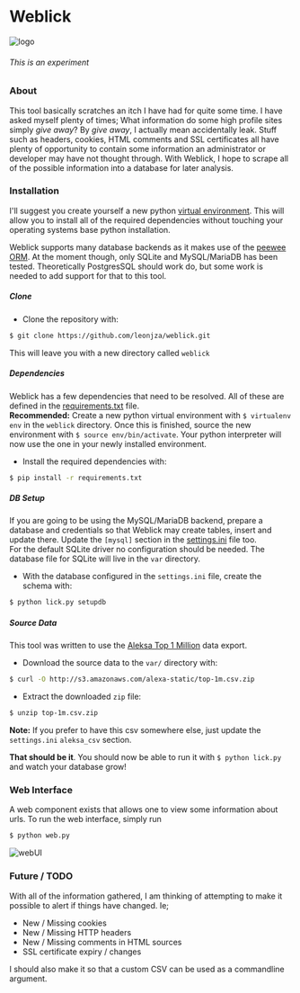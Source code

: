 # Weblick

![logo](http://i.imgur.com/j0zMRrs.png)

###### This is an experiment

### About
This tool basically scratches an itch I have had for quite some time. I have asked myself plenty of times; What
information do some high profile sites simply *give away*? By *give away*, I actually mean accidentally leak. Stuff such as headers,
cookies, HTML comments and SSL certificates all have plenty of opportunity to contain some information an administrator or
developer may have not thought through. With Weblick, I hope to scrape all of the possible information into a database
for later analysis.

### Installation
I'll suggest you create yourself a new python [virtual environment](http://docs.python-guide.org/en/latest/dev/virtualenvs/).
This will allow you to install all of the required dependencies without touching your operating systems base python installation.

Weblick supports many database backends as it makes use of the [peewee ORM](https://peewee.readthedocs.org/en/latest/). At the moment
though, only SQLite and MySQL/MariaDB has been tested. Theoretically PostgresSQL should work do, but some work is needed to
add support for that to this tool.

##### Clone
 - Clone the repository with:
 
 ```bash
 $ git clone https://github.com/leonjza/weblick.git
 ```
 
 This will leave you with a new directory called `weblick`
 
##### Dependencies
Weblick has a few dependencies that need to be resolved. All of these are defined in the [requirements.txt](https://github.com/leonjza/weblick/blob/master/requirements.txt) file.  
**Recommended:** Create a new python virtual environment with `$ virtualenv env` in the `weblick` directory. Once this is
finished, source the new environment with `$ source env/bin/activate`. Your python interpreter will now use the one in your
newly installed environment.
  
  - Install the required dependencies with:
  
  ```bash
  $ pip install -r requirements.txt
  ```
  
##### DB Setup
If you are going to be using the MySQL/MariaDB backend, prepare a database and credentials so that Weblick may create tables,
insert and update there. Update the `[mysql]` section in the [settings.ini](https://github.com/leonjza/weblick/blob/master/settings.ini) file too.  
For the default SQLite driver no configuration should be needed. The database file for SQLite will live in the `var` directory.

 - With the database configured in the `settings.ini` file, create the schema with:

 ```bash
 $ python lick.py setupdb
 ```

##### Source Data
This tool was written to use the [Aleksa Top 1 Million](https://support.alexa.com/hc/en-us/articles/200461990-Can-I-get-a-list-of-top-sites-from-an-API-) data export.

 - Download the source data to the `var/` directory with:

 ```bash
 $ curl -O http://s3.amazonaws.com/alexa-static/top-1m.csv.zip
 ```

 - Extract the downloaded `zip` file:
 
 ```bash
 $ unzip top-1m.csv.zip
 ```
 
 **Note:** If you prefer to have this csv somewhere else, just update the `settings.ini` `aleksa_csv` section.

**That should be it**. You should now be able to run it with `$ python lick.py` and watch your database grow!

### Web Interface
A web component exists that allows one to view some information about urls. To run the web interface, simply run

```bash
$ python web.py
```

![webUI](http://i.imgur.com/fuEvtb7.png)

### Future / TODO

With all of the information gathered, I am thinking of attempting to make it possible to alert if things have changed. Ie;
 - New / Missing cookies
 - New / Missing HTTP headers
 - New / Missing comments in HTML sources
 - SSL certificate expiry / changes
 
I should also make it so that a custom CSV can be used as a commandline argument.
